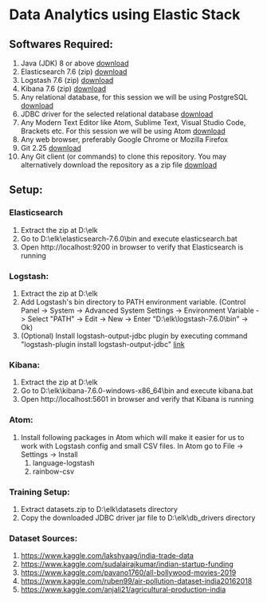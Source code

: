 # Data Analytics using Elastic Stack

## Softwares Required:
1. Java (JDK) 8 or above [download](https://adoptopenjdk.net/?variant=openjdk13&jvmVariant=hotspot)
1. Elasticsearch 7.6 (zip) [download](https://www.elastic.co/start)
1. Logstash 7.6 (zip) [download](https://www.elastic.co/downloads/logstash)
1. Kibana 7.6 (zip) [download](https://www.elastic.co/start)
1. Any relational database, for this session we will be using PostgreSQL [download](https://www.enterprisedb.com/downloads/postgres-postgresql-downloads)
1. JDBC driver for the selected relational database [download](https://jdbc.postgresql.org/download.html)
1. Any Modern Text Editor like Atom, Sublime Text, Visual Studio Code, Brackets etc. For this session we will be using Atom [download](https://atom.io/)
1. Any web browser, preferably Google Chrome or Mozilla Firefox
1. Git 2.25 [download](https://git-scm.com/)
1. Any Git client (or commands) to clone this repository. You may alternatively download the repository as a zip file [download](https://tortoisegit.org/download/)

## Setup:
### Elasticsearch
1. Extract the zip at D:\elk
1. Go to D:\elk\elasticsearch-7.6.0\bin and execute elasticsearch.bat
1. Open http://localhost:9200 in browser to verify that Elasticsearch is running

### Logstash:
1. Extract the zip at D:\elk
1. Add Logstash's bin directory to PATH environment variable. (Control Panel -> System -> Advanced System Settings -> Environment Variable -> Select "PATH" -> Edit -> New -> Enter "D:\elk\logstash-7.6.0\bin" -> Ok)
1. (Optional) Install logstash-output-jdbc plugin by executing command "logstash-plugin install logstash-output-jdbc" [link](https://github.com/theangryangel/logstash-output-jdbc)

### Kibana:
1. Extract the zip at D:\elk
1. Go to D:\elk\kibana-7.6.0-windows-x86_64\bin and execute kibana.bat
1. Open http://localhost:5601 in browser and verify that Kibana is running

### Atom:
1. Install following packages in Atom which will make it easier for us to work with Logstash config and small CSV files. In Atom go to File -> Settings -> Install
    1. language-logstash
    1. rainbow-csv

### Training Setup:
1. Extract datasets.zip to D:\elk\datasets directory
1. Copy the downloaded JDBC driver jar file to D:\elk\db_drivers directory

### Dataset Sources:
1. https://www.kaggle.com/lakshyaag/india-trade-data
1. https://www.kaggle.com/sudalairajkumar/indian-startup-funding
1. https://www.kaggle.com/pavano1760/all-bollywood-movies-2019
1. https://www.kaggle.com/ruben99/air-pollution-dataset-india20162018
1. https://www.kaggle.com/anjali21/agricultural-production-india
